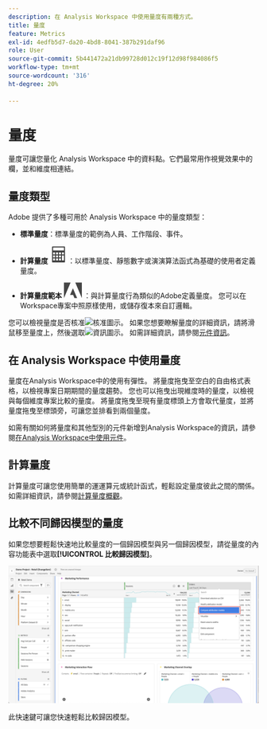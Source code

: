 ```yaml
---
description: 在 Analysis Workspace 中使用量度有兩種方式。
title: 量度
feature: Metrics
exl-id: 4edfb5d7-da20-4bd8-8041-387b291daf96
role: User
source-git-commit: 5b441472a21db99728d012c19f12d98f984086f5
workflow-type: tm+mt
source-wordcount: '316'
ht-degree: 20%

---
```


# 量度

量度可讓您量化 Analysis Workspace 中的資料點。它們最常用作視覺效果中的欄，並和維度相連結。

## 量度類型

Adobe 提供了多種可用於 Analysis Workspace 中的量度類型：


* **標準量度**：標準量度的範例為人員、工作階段、事件。

* **計算量度** ![電腦](/help/assets/icons/Calculator.svg)：以標準量度、靜態數字或演演算法函式為基礎的使用者定義量度。

* **計算量度範本** ![AdobeLogoSmall](/help/assets/icons/AdobeLogoSmall.svg) ：與計算量度行為類似的Adobe定義量度。 您可以在Workspace專案中照原樣使用，或儲存復本來自訂邏輯。

您可以檢視量度是否核准![核准圖示](https://spectrum.adobe.com/static/icons/ui_18/CheckmarkSize100.svg)。 如果您想要瞭解量度的詳細資訊，請將滑鼠移至量度上，然後選取![資訊圖示](https://spectrum.adobe.com/static/icons/workflow_18/Smock_InfoOutline_18_N.svg)。 如需詳細資訊，請參閱[元件資訊](use-components-in-workspace.md#component-info)。



## 在 Analysis Workspace 中使用量度

量度在Analysis Workspace中的使用有彈性。 將量度拖曳至空白的自由格式表格，以檢視專案日期期間的量度趨勢。 您也可以拖曳出現維度時的量度，以檢視與每個維度專案比較的量度。 將量度拖曳至現有量度標頭上方會取代量度，並將量度拖曳至標頭旁，可讓您並排看到兩個量度。

如需有關如何將量度和其他型別的元件新增到Analysis Workspace的資訊，請參閱[在Analysis Workspace中使用元件](/help/components/use-components-in-workspace.md)。

## 計算量度

計算量度可讓您使用簡單的運運算元或統計函式，輕鬆設定量度彼此之間的關係。 如需詳細資訊，請參閱[計算量度概觀](/help/components/calc-metrics/calc-metr-overview.md)。

<!--

There are several ways to create calculated metrics. See [Create calculated metrics]()

### Create calculated metrics for all projects

You can use the calculated metric builder to create calculated metrics. When created in this way, calculated metrics are available in the component list and can then be used in projects throughout your organization. 

For information about how to access the calculated metrics builder, see [Build metrics](/help/components/calc-metrics/cm-workflow/cm-build-metrics.md).

### Create calculated metrics for a single project

You can create quick calculated metrics that are available only for the project where they were created.

To create a calculated metric for a single project:

1. In Analysis Workspace, open the project where you want to create the calculated metric.

1. In a freeform table, select **[!UICONTROL Create metric from selection]** from the context menu in a column header.

   ![Workspace panel highlighting Create from selection](assets/create-metric-from-selection.png)

1. To create a calculated metric for this project only, choose from the following options:

   * [!UICONTROL **Divide**]
   
   * [!UICONTROL **Subtract**]

   * [!UICONTROL **Add**]

   * [!UICONTROL **Multiply**]

   Or, to open the calculated metric builder and create the calculated metric for all projects, select [!UICONTROL **Open in Calculated Metric Builder**], then continue with [Build metrics](/help/components/calc-metrics/cm-workflow/cm-build-metrics.md).


<!-- This video really shows an AA example using hits, etc.  Not suitable for CJA... >
+++ See the following video on how to create an implementation-less calculated metric from within Analysis Workspace.

[Calculated Metrics: Implementation-less metrics](https://experienceleague.adobe.com/docs/analytics-learn/tutorials/components/calculated-metrics/calculated-metrics-implementationless-metrics.html) (3:42)


>[!VIDEO](https://video.tv.adobe.com/v/25407/?quality=12)

+++

-->

## 比較不同歸因模型的量度

如果您想要輕鬆快速地比較量度的一個歸因模型與另一個歸因模型，請從量度的內容功能表中選取&#x200B;**[!UICONTROL 比較歸因模型]**。

![Workspace面板醒目提示比較歸因模型](assets/compare-attribution.png)

此快速鍵可讓您快速輕鬆比較歸因模型。
